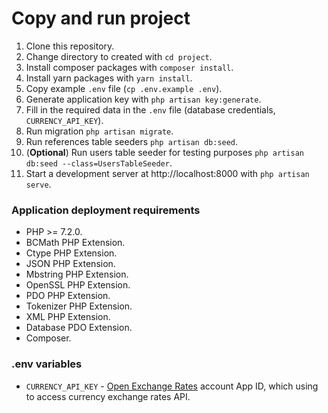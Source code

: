 # Copy and run project

1. Clone this repository.
2. Change directory to created with `cd project`.
3. Install composer packages with `composer install`.
4. Install yarn packages with `yarn install`.
5. Copy example `.env` file (`cp .env.example .env`).
6. Generate application key with `php artisan key:generate`.
7. Fill in the required data in the `.env` file (database credentials, `CURRENCY_API_KEY`).
8. Run migration `php artisan migrate`.
9. Run references table seeders `php artisan db:seed`.
10. (**Optional**) Run users table seeder for testing purposes `php artisan db:seed --class=UsersTableSeeder`.
11. Start a development server at http://localhost:8000 with `php artisan serve`.
  
  
### Application deployment requirements

* PHP >= 7.2.0.
* BCMath PHP Extension.
* Ctype PHP Extension.
* JSON PHP Extension.
* Mbstring PHP Extension.
* OpenSSL PHP Extension.
* PDO PHP Extension.
* Tokenizer PHP Extension.
* XML PHP Extension.
* Database PDO Extension.
* Composer.

### .env variables

* `CURRENCY_API_KEY` - [Open Exchange Rates](https://docs.openexchangerates.org/) account App ID, 
which using to access currency exchange rates API.
